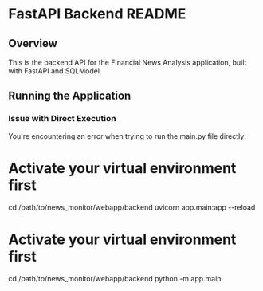 # FastAPI Backend README

## Overview

This is the backend API for the Financial News Analysis application, built with FastAPI and SQLModel.

## Running the Application

### Issue with Direct Execution

You're encountering an error when trying to run the main.py file directly: 


# Activate your virtual environment first
cd /path/to/news_monitor/webapp/backend
uvicorn app.main:app --reload





# Activate your virtual environment first
cd /path/to/news_monitor/webapp/backend
python -m app.main